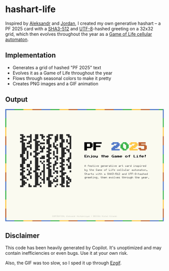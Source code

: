 # hashart-life

Inspired by [Aleksandr](https://www.aleksandrhovhannisyan.com/blog/144-shades-of-gray/)
and [Jordan](https://hash.jordanscales.com/), I created my own generative hashart –
a PF 2025 card with a [SHA3-512](https://en.wikipedia.org/wiki/SHA-3)
and [UTF-8](https://en.wikipedia.org/wiki/UTF-8)-hashed greeting on a 32x32 grid,
which then evolves throughout the year as a
[Game of Life cellular automaton](https://en.wikipedia.org/wiki/Conway%27s_Game_of_Life).

## Implementation

- Generates a grid of hashed "PF 2025" text
- Evolves it as a Game of Life throughout the year
- Flows through seasonal colors to make it pretty
- Creates PNG images and a GIF animation

## Output

![output](output.gif)

## Disclaimer

This code has been heavily generated by Copilot. It's unoptimized and may contain
inefficiencies or even bugs. Use it at your own risk.

Also, the GIF was too slow, so I sped it up through [Ezgif](https://ezgif.com/speed).
